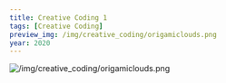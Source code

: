 ```yaml
---
title: Creative Coding 1
tags: [Creative Coding]
preview_img: /img/creative_coding/origamiclouds.png
year: 2020
---
```


![/img/creative_coding/origamiclouds.png](/img/creative_coding/origamiclouds.png)